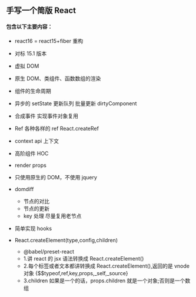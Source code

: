 ## 手写一个简版 React

#### 包含以下主要内容：

- react16 = react15+fiber 重构
- 对标 15.1 版本
- 虚拟 DOM
- 原生 DOM、类组件、函数数组的渲染
- 组件的生命周期
- 异步的 setState 更新队列 批量更新 dirtyComponent
- 合成事件 实现事件对象复用
- Ref 各种各样的 ref React.createRef
- context api 上下文
- 高阶组件 HOC
- render props
- 只使用原生的 DOM，不使用 jquery
- domdiff
  - 节点的对比
  - 节点的更新
  - key 处理 尽量复用老节点
- 简单实现 hooks

- React.createElement(type,config,children)
  - @babel/preset-react
  - 1.讲 react 的 jsx 语法转换成 React.createElement()
  - 2.每个标签或者文本都讲转换成 React.createElement(),返回的是 vnode 对象 {\$\$typeof,ref,key,props,\_self,\_source}
  - 3.children 如果是一个的话，props.children 就是一个对象;否则是一个数组
